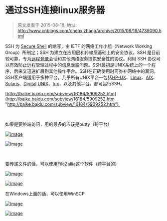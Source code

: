 # 通过SSH连接linux服务器 
> 原文发表于 2015-08-18, 地址: http://www.cnblogs.com/chenxizhang/archive/2015/08/18/4739090.html 


SSH 为 [Secure Shell](http://baike.baidu.com/view/2118359.htm) 的缩写，由 IETF 的网络工作小组（Network Working Group）所制定；SSH 为建立在应用层和传输层基础上的安全协议。SSH 是目前较可靠，专为[远程登录](http://baike.baidu.com/view/59099.htm)会话和其他网络服务提供安全性的协议。利用 SSH 协议可以有效防止远程管理过程中的信息泄露问题。SSH最初是UNIX系统上的一个程序，后来又迅速扩展到其他操作平台。SSH在正确使用时可弥补网络中的漏洞。SSH客户端适用于多种平台。几乎所有UNIX平台—包括[HP-UX](http://baike.baidu.com/view/58963.htm)、[Linux](http://baike.baidu.com/view/1634.htm)、[AIX](http://baike.baidu.com/view/349664.htm)、[Solaris](http://baike.baidu.com/subview/329359/5113665.htm)、[Digital](http://baike.baidu.com/view/428214.htm) [UNIX](http://baike.baidu.com/view/8095.htm)、[Irix](http://baike.baidu.com/view/3373083.htm)，以及其他平台，都可运行SSH。

 [http://baike.baidu.com/subview/16184/5909252.htm](http://baike.baidu.com/subview/16184/5909252.htm "http://baike.baidu.com/subview/16184/5909252.htm") 

  

 如果是要终端访问，用的最多的应该是putty（跨平台）

 [![image](http://images0.cnblogs.com/blog/9072/201508/181244310503774.png "image")](http://images0.cnblogs.com/blog/9072/201508/181244298637003.png)

 [![image](http://images0.cnblogs.com/blog/9072/201508/181244328317729.png "image")](http://images0.cnblogs.com/blog/9072/201508/181244321443872.png)

  

 要传递文件的话，可以使用FileZallia这个软件（跨平台的）

 [![image](http://images0.cnblogs.com/blog/9072/201508/181244370192283.png "image")](http://images0.cnblogs.com/blog/9072/201508/181244362693912.png)

 [![image](http://images0.cnblogs.com/blog/9072/201508/181244410817809.png "image")](http://images0.cnblogs.com/blog/9072/201508/181244406281882.png)

 在Windows上面的话，可以使用WinSCP

 [![image](http://images0.cnblogs.com/blog/9072/201508/181244457069762.png "image")](http://images0.cnblogs.com/blog/9072/201508/181244421134394.png)

 [![image](http://images0.cnblogs.com/blog/9072/201508/181244506442687.png "image")](http://images0.cnblogs.com/blog/9072/201508/181244501915759.png)

